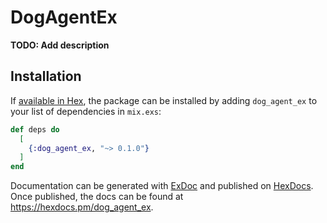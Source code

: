 # DogAgentEx

**TODO: Add description**

## Installation

If [available in Hex](https://hex.pm/docs/publish), the package can be installed
by adding `dog_agent_ex` to your list of dependencies in `mix.exs`:

```elixir
def deps do
  [
    {:dog_agent_ex, "~> 0.1.0"}
  ]
end
```

Documentation can be generated with [ExDoc](https://github.com/elixir-lang/ex_doc)
and published on [HexDocs](https://hexdocs.pm). Once published, the docs can
be found at <https://hexdocs.pm/dog_agent_ex>.

